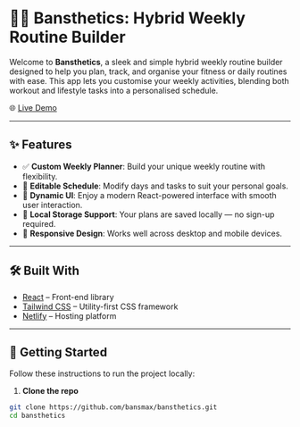 # 🏋️‍♂️ Bansthetics: Hybrid Weekly Routine Builder

Welcome to **Bansthetics**, a sleek and simple hybrid weekly routine builder designed to help you plan, track, and organise your fitness or daily routines with ease. This app lets you customise your weekly activities, blending both workout and lifestyle tasks into a personalised schedule.

🌐 [Live Demo](https://bansthetics.netlify.app/)

---

## ✨ Features

- ✅ **Custom Weekly Planner**: Build your unique weekly routine with flexibility.
- 📝 **Editable Schedule**: Modify days and tasks to suit your personal goals.
- 🔄 **Dynamic UI**: Enjoy a modern React-powered interface with smooth user interaction.
- 💾 **Local Storage Support**: Your plans are saved locally — no sign-up required.
- 📱 **Responsive Design**: Works well across desktop and mobile devices.

---

## 🛠️ Built With

- [React](https://reactjs.org/) – Front-end library
- [Tailwind CSS](https://tailwindcss.com/) – Utility-first CSS framework
- [Netlify](https://www.netlify.com/) – Hosting platform

---

## 🚀 Getting Started

Follow these instructions to run the project locally:

1. **Clone the repo**

```bash
git clone https://github.com/bansmax/bansthetics.git
cd bansthetics
